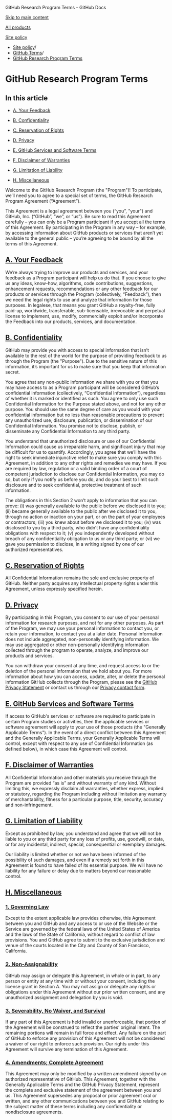 GitHub Research Program Terms - GitHub Docs

[Skip to main content](#main-content)

[All products](/en)

[Site policy](/en/site-policy)

* [Site policy](/en/site-policy)/
* [GitHub Terms](/en/site-policy/github-terms)/
* [GitHub Research Program Terms](/en/site-policy/github-terms/github-research-program-terms)

GitHub Research Program Terms
==========

In this article
----------

* [A. Your Feedback](#a-your-feedback)

* [B. Confidentiality](#b-confidentiality)

* [C. Reservation of Rights](#c-reservation-of-rights)

* [D. Privacy](#d-privacy)

* [E. GitHub Services and Software Terms](#e-github-services-and-software-terms)

* [F. Disclaimer of Warranties](#f-disclaimer-of-warranties)

* [G. Limitation of Liability](#g-limitation-of-liability)

* [H. Miscellaneous](#h-miscellaneous)

Welcome to the GitHub Research Program (the "Program")! To participate, we’ll need you to agree to a special set of terms, the GitHub Research Program Agreement (“Agreement”).

This Agreement is a legal agreement between you (“you”, "your") and GitHub, Inc. (“GitHub”, “we”, or “us”). Be sure to read this Agreement carefully – you can only be a Program participant if you accept all the terms of this Agreement. By participating in the Program in any way – for example, by accessing information about GitHub products or services that aren’t yet available to the general public – you’re agreeing to be bound by all the terms of this Agreement.

[A. Your Feedback](#a-your-feedback)
----------

We’re always trying to improve our products and services, and your feedback as a Program participant will help us do that. If you choose to give us any ideas, know-how, algorithms, code contributions, suggestions, enhancement requests, recommendations or any other feedback for our products or services through the Program (collectively, “Feedback”), then we need the legal rights to use and analyze that information for those purposes. In legalese, that means you grant GitHub a royalty-free, fully paid-up, worldwide, transferable, sub-licensable, irrevocable and perpetual license to implement, use, modify, commercially exploit and/or incorporate the Feedback into our products, services, and documentation.

[B. Confidentiality](#b-confidentiality)
----------

GitHub may provide you with access to special information that isn’t available to the rest of the world for the purpose of providing feedback to us through the Program (the "Purpose"). Due to the sensitive nature of this information, it’s important for us to make sure that you keep that information secret.

You agree that any non-public information we share with you or that you may have access to as a Program participant will be considered GitHub’s confidential information (collectively, “Confidential Information”), regardless of whether it is marked or identified as such. You agree to only use such Confidential Information for the Purpose stated above, and not for any other purpose. You should use the same degree of care as you would with your confidential information but no less than reasonable precautions to prevent any unauthorized use, disclosure, publication, or dissemination of our Confidential Information. You promise not to disclose, publish, or disseminate any Confidential Information to any third party.

You understand that unauthorized disclosure or use of our Confidential Information could cause us irreparable harm, and significant injury that may be difficult for us to quantify. Accordingly, you agree that we’ll have the right to seek immediate injunctive relief to make sure you comply with this Agreement, in addition to any other rights and remedies we may have. If you are required by law, regulation or a valid binding order of a court of competent jurisdiction to disclose our Confidential Information, you may do so, but only if you notify us before you do, and do your best to limit such disclosure and to seek confidential, protective treatment of such information.

The obligations in this Section 2 won’t apply to information that you can prove: (i) was generally available to the public before we disclosed it to you; (ii) became generally available to the public after we disclosed it to you, through no action or inaction on your part, or on the part of your employees or contractors; (iii) you knew about before we disclosed it to you; (iv) was disclosed to you by a third party, who didn’t have any confidentiality obligations with respect to it; (v) you independently developed without breach of any confidentiality obligation to us or any third party; or (vi) we gave you permission to disclose, in a writing signed by one of our authorized representatives.

[C. Reservation of Rights](#c-reservation-of-rights)
----------

All Confidential Information remains the sole and exclusive property of GitHub. Neither party acquires any intellectual property rights under this Agreement, unless expressly specified herein.

[D. Privacy](#d-privacy)
----------

By participating in this Program, you consent to our use of your personal information for research purposes, and not for any other purposes. As part of the Program, we may use your personal information to contact you, or retain your information, to contact you at a later date. Personal information does not include aggregated, non-personally identifying information. We may use aggregated or other non-personally identifying information collected through the program to operate, analyze, and improve our products and services.

You can withdraw your consent at any time, and request access to or the deletion of the personal information that we hold about you. For more information about how you can access, update, alter, or delete the personal information GitHub collects through the Program, please see the [GitHub Privacy Statement](/en/site-policy/privacy-policies/github-privacy-statement) or contact us through our [Privacy contact form](https://github.com/contact/privacy).

[E. GitHub Services and Software Terms](#e-github-services-and-software-terms)
----------

If access to GitHub's services or software are required to participate in certain Program studies or activities, then the applicable services or software agreement will apply to your use of those products (the "Generally Applicable Terms"). In the event of a direct conflict between this Agreement and the Generally Applicable Terms, your Generally Applicable Terms will control, except with respect to any use of Confidential Information (as defined below), in which case this Agreement will control.

[F. Disclaimer of Warranties](#f-disclaimer-of-warranties)
----------

All Confidential Information and other materials you receive through the Program are provided “as is” and without warranty of any kind. Without limiting this, we expressly disclaim all warranties, whether express, implied or statutory, regarding the Program including without limitation any warranty of merchantability, fitness for a particular purpose, title, security, accuracy and non-infringement.

[G. Limitation of Liability](#g-limitation-of-liability)
----------

Except as prohibited by law, you understand and agree that we will not be liable to you or any third party for any loss of profits, use, goodwill, or data, or for any incidental, indirect, special, consequential or exemplary damages.

Our liability is limited whether or not we have been informed of the possibility of such damages, and even if a remedy set forth in this Agreement is found to have failed of its essential purpose. We will have no liability for any failure or delay due to matters beyond our reasonable control.

[H. Miscellaneous](#h-miscellaneous)
----------

### [1. Governing Law](#1-governing-law) ###

Except to the extent applicable law provides otherwise, this Agreement between you and GitHub and any access to or use of the Website or the Service are governed by the federal laws of the United States of America and the laws of the State of California, without regard to conflict of law provisions. You and GitHub agree to submit to the exclusive jurisdiction and venue of the courts located in the City and County of San Francisco, California.

### [2. Non-Assignability](#2-non-assignability) ###

GitHub may assign or delegate this Agreement, in whole or in part, to any person or entity at any time with or without your consent, including the license grant in Section A. You may not assign or delegate any rights or obligations under this Agreement without our prior written consent, and any unauthorized assignment and delegation by you is void.

### [3. Severability, No Waiver, and Survival](#3-severability-no-waiver-and-survival) ###

If any part of this Agreement is held invalid or unenforceable, that portion of the Agreement will be construed to reflect the parties’ original intent. The remaining portions will remain in full force and effect. Any failure on the part of GitHub to enforce any provision of this Agreement will not be considered a waiver of our right to enforce such provision. Our rights under this Agreement will survive any termination of this Agreement.

### [4. Amendments; Complete Agreement](#4-amendments-complete-agreement) ###

This Agreement may only be modified by a written amendment signed by an authorized representative of GitHub. This Agreement, together with the Generally Applicable Terms and the GitHub Privacy Statement, represent the complete and exclusive statement of the agreement between you and us. This Agreement supersedes any proposal or prior agreement oral or written, and any other communications between you and GitHub relating to the subject matter of these terms including any confidentiality or nondisclosure agreements.
